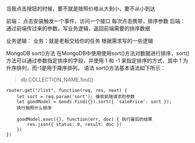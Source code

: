 当我点击按钮的时候，要不就是按照价格从大到小，要不从小到达

前端：
    点击安装触发一个事件，访问一个接口
    每次点击携带，排序参数
后端：
    通过前端传过来的参数，写业务逻辑，返回前端需要的排序数据

业务逻辑：
    业务：就是老板交给你的任务
    根据需求写的一些逻辑

MongoDB sort()方法
在MongoDB中使用使用sort()方法对数据进行排序，sort()方法可以通过参数指定排序的字段，并使用 1 和 -1 来指定排序的方式，其中 1 为升序排列，而-1是用于降序排列。
语法
sort()方法基本语法如下所示：
>db.COLLECTION_NAME.find()


```
router.get("/list", function(req, res, next) {
    let sort = req.param('sort'); 接收前端请求的参数
    let goodModel = Goods.find({}).sort({ 'salePrice': sort }); 
    执行按照什么排序
    
    goodModel.exec({}, function(err, doc) { 执行最后的结果
        res.json({ status: 0, result: doc })
    })
})
```